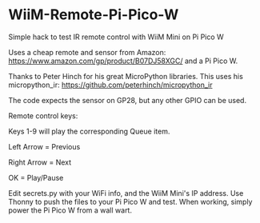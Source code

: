 # WiiM-Remote-Pi-Pico-W
Simple hack to test IR remote control with WiiM Mini on Pi Pico W

Uses a cheap remote and sensor from Amazon:  https://www.amazon.com/gp/product/B07DJ58XGC/
and a Pi Pico W.  

Thanks to Peter Hinch for his great MicroPython libraries.  This uses his micropython_ir: https://github.com/peterhinch/micropython_ir

The code expects the sensor on GP28, but any other GPIO can be used.

Remote control keys:

Keys 1-9 will play the corresponding Queue item.

Left Arrow = Previous

Right Arrow = Next

OK = Play/Pause


Edit secrets.py with your WiFi info, and the WiiM Mini's IP address.  Use Thonny to push the files to your Pi Pico W and test.  When working, simply power the Pi Pico W from a wall wart.
